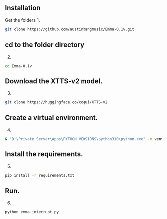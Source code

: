 ## Installation

Get the folders
1.
```bash
git clone https://github.com/austinkangmusic/Emma-0.1v.git
```

## cd to the folder directory
2.
```bash
cd Emma-0.1v
```

## Download the XTTS-v2 model.
3.
```bash
git clone https://huggingface.co/coqui/XTTS-v2
```

## Create a virtual environment.
4.
```bash
& "D:\Private Server\Apps\PYTHON VERSIONS\python310\python.exe" -m venv venv
```

## Install the requirements.
5.
```bash
pip install -r requirements.txt
```

## Run.
6.
```bash
python emma.interrupt.py
```

